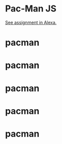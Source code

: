 # Pac-Man JS

[See assignment in Alexa.](https://alexa.bitmaker.co/cohorts/67/assignments/2050/latest)
# pacman
# pacman
# pacman
# pacman
# pacman

